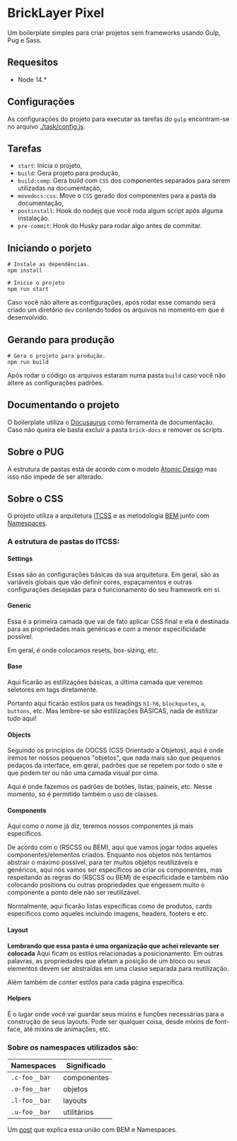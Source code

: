 # BrickLayer Pixel
Um boilerplate simples para criar projetos sem frameworks usando Gulp, Pug e Sass.

## Requesitos
- Node 14.*

## Configurações
As configurações do projeto para executar as tarefas do `gulp` encontram-se
no arquivo [./task/config.js](./task/config.js).

## Tarefas
- `start`: Inicia o projeto,
- `build`: Gera projeto para produção,
- `build:comp`: Gera build com `CSS` dos componentes separados para serem utilizadas na documentação,
- `movedocs:css`: Move o `CSS` gerado dos componentes para a pasta da documentação,
- `postinstall`: Hook do nodejs que você roda algum script após alguma instalação.
- `pre-commit`: Hook do Husky para rodar algo antes de commitar.


## Iniciando o porjeto
```
# Instale as dependências.
npm install

# Inicie o projeto
npm run start

```
Caso você não altere as configurações, após rodar esse comando será criado
um diretório `dev` contendo todos os arquivos no momento em que é desenvolvido.

## Gerando para produção
```
# Gera o projeto para produção.
npm run build

```
Após rodar o código os arquivos estaram numa pasta `build` caso você não altere
as configurações padrões.

## Documentando o projeto
O boilerplate utiliza o [Docusaurus](https://v2.docusaurus.io) como ferramenta de documentação. Caso não
queira ele basta excluir a pasta `brick-docs` e remover os scripts.

## Sobre o PUG
A estrutura de pastas está de acordo com o modelo [Atomic Design](atomicdesign.bradfrost.com) mas isso não impede de ser alterado.

## Sobre o CSS
O projeto utiliza a arquitetura [ITCSS](https://willianjusten.com.br/organizando-seu-css-com-itcss/) e as metodologia [BEM](http://getbem.com/) junto com [Namespaces](https://csswizardry.com/2015/03/more-transparent-ui-code-with-namespaces/).

### A estrutura de pastas do ITCSS:

#### Settings
Essas são as configurações básicas da sua arquitetura. Em geral, são as variáveis globais que vão definir cores, espaçamentos e outras configurações desejadas para o funcionamento do seu framework em si.

#### Generic
Essa é a primeira camada que vai de fato aplicar CSS final e ela é destinada para as propriedades mais genéricas e com a menor especificidade possível.

Em geral, é onde colocamos resets, box-sizing, etc.

#### Base
Aqui ficarão as estilizações básicas, a última camada que veremos seletores em tags diretamente.

Portanto aqui ficarão estilos para os headings `h1-h6`, `blockquotes`, `a`, `buttons`, etc. Mas lembre-se são estilizações BÁSICAS, nada de estilizar tudo aqui!

#### Objects
Seguindo os princípios de OOCSS (CSS Orientado a Objetos), aqui é onde iremos ter nossos pequenos "objetos", que nada mais são que pequenos pedaços da interface, em geral, padrões que se repetem por todo o site e que podem ter ou não uma camada visual por cima.

Aqui é onde fazemos os padrões de botões, listas, paineis, etc. Nesse momento, só é permitido também o uso de classes.

#### Components
Aqui como o nome já diz, teremos nossos componentes já mais específicos.

De acordo com o (RSCSS ou BEM), aqui que vamos jogar todos aqueles componentes/elementos criados. Enquanto nos objetos nós tentamos abstrair o máximo possível, para ter muitos objetos reutilizáveis e genéricos, aqui nós vamos ser específicos ao criar os componentes, mas respeitando as regras do (RSCSS ou BEM) de especificidade e também não colocando positions ou outras propriedades que engessem muito o componente a ponto dele não ser reutilizável.

Normalmente, aqui ficarão listas específicas como de produtos,
cards específicos como aqueles incluindo imagens, headers, footers e etc.

#### Layout
**Lembrando que essa pasta é uma organização que achei relevante ser colocada**
Aqui ficam os estilos relacionadas a posicionamento. Em outras palavras, as propriedades que afetam a posição de um bloco ou seus elementos devem ser abstraídas em uma classe separada para reutilização.

Além também de conter estilos para cada página específica.

#### Helpers

É o lugar onde você vai guardar seus mixins e funções necessárias para a construção de seus layouts. Pode ser qualquer coisa, desde mixins de font-face, até mixins de animações, etc.


### Sobre os namespaces utilizados são:

Namespaces | Significado |
---------|----------|
 `.c-foo__bar` | componentes
 `.o-foo__bar` | objetos
 `.l-foo__bar` | layouts
 `.u-foo__bar` | utilitários

Um [post](https://zellwk.com/blog/css-architecture-1/) que explica essa união com BEM e Namespaces.




